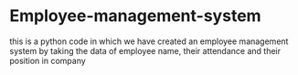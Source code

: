 # Employee-management-system
this is a python code in which we have created an employee management system by taking the data of employee name, their attendance and their position in company
